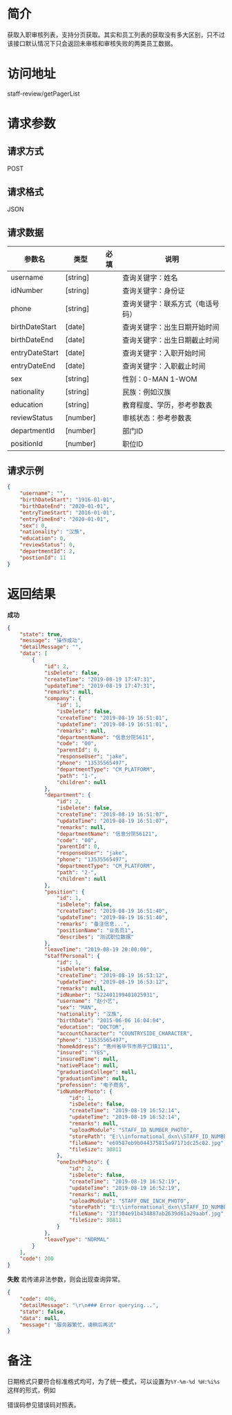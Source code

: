 # 简介
获取入职审核列表，支持分页获取。其实和员工列表的获取没有多大区别，只不过该接口默认情况下只会返回未审核和审核失败的两类员工数据。

# 访问地址
staff-review/getPagerList

# 请求参数

## 请求方式
POST

## 请求格式
JSON

## 请求数据
|参数名|类型|必填|说明|
|-|-|-|-|
|username|[string]||查询关键字：姓名|
|idNumber|[string]||查询关键字：身份证|
|phone|[string]||查询关键字：联系方式（电话号码）|
|birthDateStart|[date]||查询关键字：出生日期开始时间|
|birthDateEnd|[date]||查询关键字：出生日期截止时间|
|entryDateStart|[date]||查询关键字：入职开始时间|
|entryDateEnd|[date]||查询关键字：入职截止时间|
|sex|[string]||性别：0-MAN 1-WOM|
|nationality|[string]||民族：例如汉族|
|education|[string]||教育程度、学历，参考参数表|
|reviewStatus|[number]||审核状态：参考参数表|
|departmentId|[number]||部门ID|
|positionId|[number]||职位ID|


## 请求示例
```json
{
	"username": "",
	"birthDateStart": "1916-01-01",
	"birthDateEnd": "2020-01-01",
	"entryTimeStart": "2016-01-01",
	"entryTimeEnd": "2020-01-01",
	"sex": 0,
	"nationality": "汉族",
	"education": 0,
	"reviewStatus": 0,
    "departmentId": 2,
    "postionId": 11
}
```

# 返回结果
**成功**
```json
{
    "state": true,
    "message": "操作成功",
    "detailMessage": "",
    "data": [
        {
            "id": 2,
            "isDelete": false,
            "createTime": "2019-08-19 17:47:31",
            "updateTime": "2019-08-19 17:47:31",
            "remarks": null,
            "company": {
                "id": 1,
                "isDelete": false,
                "createTime": "2019-08-19 16:51:01",
                "updateTime": "2019-08-19 16:51:01",
                "remarks": null,
                "departmentName": "信息分院5611",
                "code": "00",
                "parentId": 0,
                "responseUser": "jake",
                "phone": "13535565497",
                "departmentType": "CM_PLATFORM",
                "path": "1-",
                "children": null
            },
            "department": {
                "id": 2,
                "isDelete": false,
                "createTime": "2019-08-19 16:51:07",
                "updateTime": "2019-08-19 16:51:07",
                "remarks": null,
                "departmentName": "信息分院56121",
                "code": "00",
                "parentId": 0,
                "responseUser": "jake",
                "phone": "13535565497",
                "departmentType": "CM_PLATFORM",
                "path": "2-",
                "children": null
            },
            "position": {
                "id": 1,
                "isDelete": false,
                "createTime": "2019-08-19 16:51:40",
                "updateTime": "2019-08-19 16:51:40",
                "remarks": "备注信息...",
                "positionName": "业务员1",
                "describes": "测试职位数据"
            },
            "leaveTime": "2019-08-19 20:00:00",
            "staffPersonal": {
                "id": 1,
                "isDelete": false,
                "createTime": "2019-08-19 16:53:12",
                "updateTime": "2019-08-19 16:53:12",
                "remarks": null,
                "idNumber": "522401199401025931",
                "username": "赵小艺",
                "sex": "MAN",
                "nationality": "汉族",
                "birthDate": "2015-06-06 16:04:04",
                "education": "DOCTOR",
                "accountCharacter": "COUNTRYSIDE_CHARACTER",
                "phone": "13535565497",
                "homeAddress": "贵州省毕节市燕子口镇111",
                "insured": "YES",
                "insuredTime": null,
                "nativePlace": null,
                "graduationCollege": null,
                "graduationTime": null,
                "profession": "电子商务",
                "idNumberPhoto": {
                    "id": 1,
                    "isDelete": false,
                    "createTime": "2019-08-19 16:52:14",
                    "updateTime": "2019-08-19 16:52:14",
                    "remarks": null,
                    "uploadModule": "STAFF_ID_NUMBER_PHOTO",
                    "storePath": "E:\\informational_dxn\\STAFF_ID_NUMBER_PHOTO\\e69587eb9b044375815a97171dc25c02.jpg",
                    "fileName": "e69587eb9b044375815a97171dc25c02.jpg",
                    "fileSize": 30811
                },
                "oneInchPhoto": {
                    "id": 2,
                    "isDelete": false,
                    "createTime": "2019-08-19 16:52:19",
                    "updateTime": "2019-08-19 16:52:19",
                    "remarks": null,
                    "uploadModule": "STAFF_ONE_INCH_PHOTO",
                    "storePath": "E:\\informational_dxn\\STAFF_ID_NUMBER_PHOTO\\31f304e91b434887ab2639d61a29aabf.jpg",
                    "fileName": "31f304e91b434887ab2639d61a29aabf.jpg",
                    "fileSize": 30811
                }
            },
            "leaveType": "NORMAL"
        }
    ],
    "code": 200
}
```

**失败**
若传递非法参数，则会出现查询异常。
```json
{
    "code": 406,
    "detailMessage": "\r\n### Error querying...",
    "state": false,
    "data": null,
    "message": "服务器繁忙，请稍后再试"
}
```

# 备注
日期格式只要符合标准格式均可，为了统一模式，可以设置为`%Y-%m-%d %H:%i%s` 这样的形式，例如

错误码参见错误码对照表。